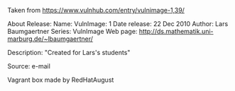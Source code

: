 Taken from https://www.vulnhub.com/entry/vulnimage-1,39/ 

About Release:
    Name: VulnImage: 1
    Date release: 22 Dec 2010
    Author: Lars Baumgaertner
    Series: VulnImage
    Web page: http://ds.mathematik.uni-marburg.de/~lbaumgaertner/

Description:
"Created for Lars's students"

Source: e-mail

Vagrant box made by RedHatAugust

